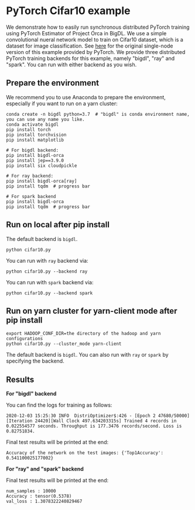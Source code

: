 # PyTorch Cifar10 example
We demonstrate how to easily run synchronous distributed PyTorch training using PyTorch Estimator of Project Orca in BigDL. We use a simple convolutional nueral network model to train on Cifar10 dataset, which is a dataset for image classification. See [here](https://pytorch.org/tutorials/beginner/blitz/cifar10_tutorial.html) for the original single-node version of this example provided by PyTorch. We provide three distributed PyTorch training backends for this example, namely "bigdl", "ray" and "spark". You can run with either backend as you wish.

## Prepare the environment

We recommend you to use Anaconda to prepare the environment, especially if you want to run on a yarn cluster:

```
conda create -n bigdl python=3.7  # "bigdl" is conda environment name, you can use any name you like.
conda activate bigdl
pip install torch
pip install torchvision
pip install matplotlib

# For bigdl backend:
pip install bigdl-orca
pip install jep==3.9.0
pip install six cloudpickle

# For ray backend:
pip install bigdl-orca[ray]
pip install tqdm  # progress bar

# For spark backend
pip install bigdl-orca
pip install tqdm  # progress bar
```

## Run on local after pip install

The default backend is `bigdl`.

```
python cifar10.py
```

You can run with `ray` backend via:

```
python cifar10.py --backend ray
```

You can run with `spark` backend via:

```
python cifar10.py --backend spark
```

## Run on yarn cluster for yarn-client mode after pip install

```
export HADOOP_CONF_DIR=the directory of the hadoop and yarn configurations
python cifar10.py --cluster_mode yarn-client
```

The default backend is `bigdl`. You can also run with `ray` or `spark` by specifying the backend.

## Results

**For "bigdl" backend**

You can find the logs for training as follows:
```
2020-12-03 15:25:30 INFO  DistriOptimizer$:426 - [Epoch 2 47680/50000][Iteration 24420][Wall Clock 497.634203315s] Trained 4 records in 0.022554577 seconds. Throughput is 177.3476 records/second. Loss is 0.82751834.
```

Final test results will be printed at the end:
```
Accuracy of the network on the test images: {'Top1Accuracy': 0.541100025177002}
```

**For "ray" and "spark" backend**

Final test results will be printed at the end:
```
num_samples : 10000
Accuracy : tensor(0.5378)
val_loss : 1.3078322240829467
```
